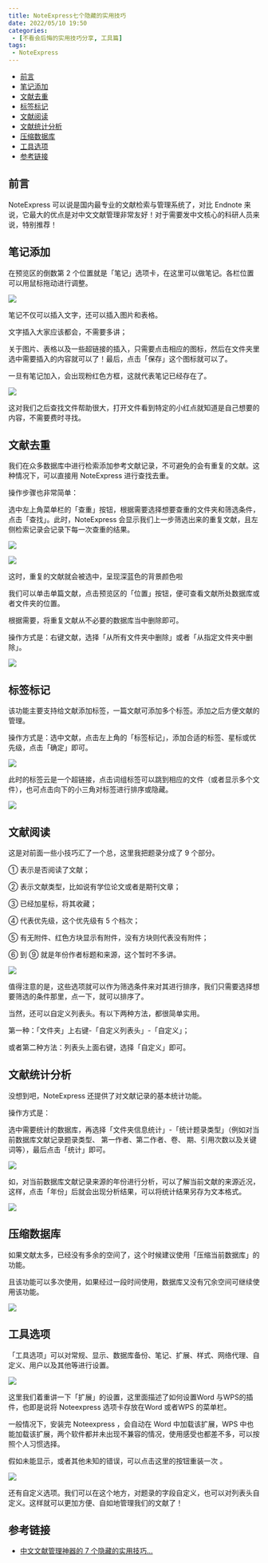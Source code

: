 ```yaml
---
title: NoteExpress七个隐藏的实用技巧
date: 2022/05/10 19:50
categories:
 - [不看会后悔的实用技巧分享, 工具篇]
tags: 
 - NoteExpress
---
```


- [前言](#%E5%89%8D%E8%A8%80)
- [笔记添加](#%E7%AC%94%E8%AE%B0%E6%B7%BB%E5%8A%A0)
- [文献去重](#%E6%96%87%E7%8C%AE%E5%8E%BB%E9%87%8D)
- [标签标记](#%E6%A0%87%E7%AD%BE%E6%A0%87%E8%AE%B0)
- [文献阅读](#%E6%96%87%E7%8C%AE%E9%98%85%E8%AF%BB)
- [文献统计分析](#%E6%96%87%E7%8C%AE%E7%BB%9F%E8%AE%A1%E5%88%86%E6%9E%90)
- [压缩数据库](#%E5%8E%8B%E7%BC%A9%E6%95%B0%E6%8D%AE%E5%BA%93)
- [工具选项](#%E5%B7%A5%E5%85%B7%E9%80%89%E9%A1%B9)
- [参考链接](#%E5%8F%82%E8%80%83%E9%93%BE%E6%8E%A5)

## 前言
NoteExpress 可以说是国内最专业的文献检索与管理系统了，对比 Endnote 来说，它最大的优点是对中文文献管理非常友好！对于需要发中文核心的科研人员来说，特别推荐！

## 笔记添加
在预览区的倒数第 2 个位置就是「笔记」选项卡，在这里可以做笔记。各栏位置可以用鼠标拖动进行调整。

![](http://image.aayu.today/2022/05/10/883b8b000400e.png)

笔记不仅可以插入文字，还可以插入图片和表格。

文字插入大家应该都会，不需要多讲；

关于图片、表格以及一些超链接的插入，只需要点击相应的图标，然后在文件夹里选中需要插入的内容就可以了！最后，点击「保存」这个图标就可以了。

一旦有笔记加入，会出现粉红色方框，这就代表笔记已经存在了。

![](http://image.aayu.today/2022/05/10/209f42b041519.png)

这对我们之后查找文件帮助很大，打开文件看到特定的小红点就知道是自己想要的内容，不需要费时寻找。

## 文献去重
我们在众多数据库中进行检索添加参考文献记录，不可避免的会有重复的文献。这种情况下，可以直接用 NoteExpress 进行查找去重。

操作步骤也非常简单：

选中左上角菜单栏的「查重」按钮，根据需要选择想要查重的文件夹和筛选条件，点击「查找」。此时，NoteExpress 会显示我们上一步筛选出来的重复文献，且左侧检索记录会记录下每一次查重的结果。

![](http://image.aayu.today/2022/05/10/bd99341b3a272.png)

![](http://image.aayu.today/2022/05/10/cf8a519300b5b.png)

这时，重复的文献就会被选中，呈现深蓝色的背景颜色啦

我们可以单击单篇文献，点击预览区的「位置」按钮，便可查看文献所处数据库或者文件夹的位置。

根据需要，将重复文献从不必要的数据库当中删除即可。

操作方式是：右键文献，选择「从所有文件夹中删除」或者「从指定文件夹中删除」。

![](http://image.aayu.today/2022/05/10/bd8e81799c1d8.png)

## 标签标记
该功能主要支持给文献添加标签，一篇文献可添加多个标签。添加之后方便文献的管理。

操作方式是：选中文献，点击左上角的「标签标记」，添加合适的标签、星标或优先级，点击「确定」即可。

![](http://image.aayu.today/2022/05/10/aecc19871b5f9.png)

此时的标签云是一个超链接，点击词组标签可以跳到相应的文件（或者显示多个文件），也可点击向下的小三角对标签进行排序或隐藏。

![](http://image.aayu.today/2022/05/10/685ba7141df5d.png)

## 文献阅读
这是对前面一些小技巧汇了一个总，这里我把题录分成了 9 个部分。

① 表示是否阅读了文献；

② 表示文献类型，比如说有学位论文或者是期刊文章；

③ 已经加星标，将其收藏；

④ 代表优先级，这个优先级有 5 个档次；

⑤ 有无附件、红色方块显示有附件，没有方块则代表没有附件；

⑥ 到 ⑨ 就是年份作者标题和来源，这个暂时不多讲。

![](http://image.aayu.today/2022/05/10/4bdd582ed5a45.png)

值得注意的是，这些选项就可以作为筛选条件来对其进行排序，我们只需要选择想要筛选的条件那里，点一下，就可以排序了。

当然，还可以自定义列表头。有以下两种方法，都很简单实用。

第一种：「文件夹」上右键-「自定义列表头」-「自定义」；

或者第二种方法：列表头上面右键，选择「自定义」即可。

## 文献统计分析
没想到吧，NoteExpress 还提供了对文献记录的基本统计功能。

操作方式是：

选中需要统计的数据库，再选择「文件夹信息统计」-「统计题录类型」（例如对当前数据库文献记录题录类型、 第一作者、第二作者、卷、 期、引用次数以及关键词等），最后点击「统计」即可。

![](http://image.aayu.today/2022/05/10/01f7cede6c33b.png)

如，对当前数据库文献记录来源的年份进行分析，可以了解当前文献的来源近况，这样，点击「年份」后就会出现分析结果，可以将统计结果另存为文本格式。

![](http://image.aayu.today/2022/05/11/1741884409216.png)

## 压缩数据库
如果文献太多，已经没有多余的空间了，这个时候建议使用「压缩当前数据库」的功能。

且该功能可以多次使用，如果经过一段时间使用，数据库又没有冗余空间可继续使用该功能。

![](http://image.aayu.today/2022/05/11/2d5605f31976e.png)

## 工具选项
「工具选项」可以对常规、显示、数据库备份、笔记、扩展、样式、网络代理、自定义、用户以及其他等进行设置。

![](http://image.aayu.today/2022/05/11/8f7cb5587acfc.png)

这里我们着重讲一下「扩展」的设置，这里面描述了如何设置Word 与WPS的插件，也即是说将 Noteexpress 选项卡存放在Word 或者WPS 的菜单栏。

一般情况下，安装完 Noteexpress ，会自动在 Word 中加载该扩展，WPS 中也能加载该扩展，两个软件都并未出现不兼容的情况，使用感受也都差不多，可以按照个人习惯选择。

假如未能显示，或者其他未知的错误，可以点击这里的按钮重装一次 。

![](http://image.aayu.today/2022/05/11/042a23eb537ec.png)

还有自定义选项。我们可以在这个地方，对题录的字段自定义，也可以对列表头自定义。这样就可以更加方便、自如地管理我们的文献了！

## 参考链接
* [中文文献管理神器的 7 个隐藏的实用技巧…](https://zhuanlan.zhihu.com/p/280707352)
